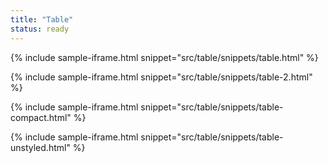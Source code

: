 ```yaml
---
title: "Table"
status: ready
---
```


{% include sample-iframe.html snippet="src/table/snippets/table.html" %}

{% include sample-iframe.html snippet="src/table/snippets/table-2.html" %}

{% include sample-iframe.html snippet="src/table/snippets/table-compact.html" %}

{% include sample-iframe.html snippet="src/table/snippets/table-unstyled.html" %}

